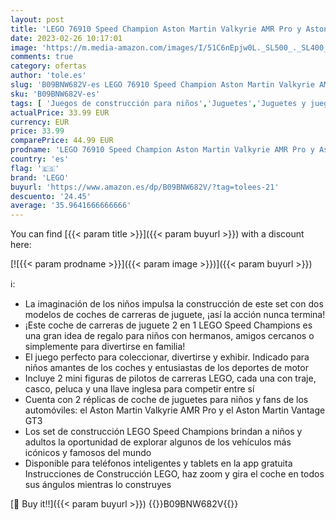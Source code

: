 ```yaml
---
layout: post
title: 'LEGO 76910 Speed Champion Aston Martin Valkyrie AMR Pro y Aston Martin Vantage GT3  Set de 2 Coches de Carreras de Juguete  Coleccionable para Niños  Colección 2022'
date: 2023-02-26 10:17:01
image: 'https://m.media-amazon.com/images/I/51C6nEpjw0L._SL500_._SL400_.jpg'
comments: true
category: ofertas
author: 'tole.es'
slug: 'B09BNW682V-es LEGO 76910 Speed Champion Aston Martin Valkyrie AMR Pro y...'
sku: 'B09BNW682V-es'
tags: [ 'Juegos de construcción para niños','Juguetes','Juguetes y juegos','Sets de construcción','lego','🇪🇸', ]
actualPrice: 33.99 EUR
currency: EUR
price: 33.99
comparePrice: 44.99 EUR
prodname: 'LEGO 76910 Speed Champion Aston Martin Valkyrie AMR Pro y Aston Martin Vantage GT3  Set de 2 Coches de Carreras de Juguete  Coleccionable para Niños  Colección 2022'
country: 'es'
flag: '🇪🇸'
brand: 'LEGO'
buyurl: 'https://www.amazon.es/dp/B09BNW682V/?tag=tolees-21'
descuento: '24.45'
average: '35.9641666666666'
---
```


You can find [{{< param title >}}]({{< param buyurl >}}) with a discount here:

[![{{< param prodname >}}]({{< param image >}})]({{< param buyurl >}})

ℹ️:

- La imaginación de los niños impulsa la construcción de este set con dos modelos de coches de carreras de juguete, ¡así la acción nunca termina!
- ¡Este coche de carreras de juguete 2 en 1 LEGO Speed Champions es una gran idea de regalo para niños con hermanos, amigos cercanos o simplemente para divertirse en familia!
- El juego perfecto para coleccionar, divertirse y exhibir. Indicado para niños amantes de los coches y entusiastas de los deportes de motor
- Incluye 2 mini figuras de pilotos de carreras LEGO, cada una con traje, casco, peluca y una llave inglesa para competir entre sí
- Cuenta con 2 réplicas de coche de juguetes para niños y fans de los automóviles: el Aston Martin Valkyrie AMR Pro y el Aston Martin Vantage GT3
- Los set de construcción LEGO Speed Champions brindan a niños y adultos la oportunidad de explorar algunos de los vehículos más icónicos y famosos del mundo
- Disponible para teléfonos inteligentes y tablets en la app gratuita Instrucciones de Construcción LEGO, haz zoom y gira el coche en todos sus ángulos mientras lo construyes

[🛒 Buy it!!]({{< param buyurl >}})
{{<world>}}B09BNW682V{{</world>}}

